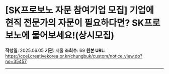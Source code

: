 # [SK프로보노 자문 참여기업 모집] 기업에 현직 전문가의 자문이 필요하다면? SK프로보노에 물어보세요!(상시모집)

**작성일**: 2025.06.05
**기관**: 서울
**조회수**: 69
**원본 URL**: https://ccei.creativekorea.or.kr/chungbuk/custom/notice_view.do?no=35457

---



